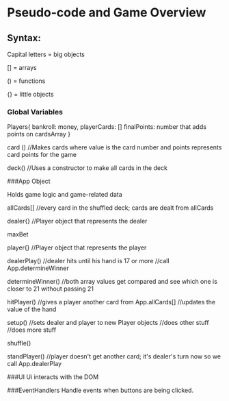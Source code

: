 # Pseudo-code and Game Overview

## Syntax:
Capital letters = big objects

[] = arrays

() = functions

{} = little objects

### Global Variables

Players{
  bankroll: money,
  playerCards: []
  finalPoints: number that adds points on cardsArray
}

card ()
//Makes cards where value is the card number and points represents card points for the game

deck()
//Uses a constructor to make all cards in the deck

###App Object

Holds game logic and game-related data

allCards[]
//every card in the shuffled deck; cards are dealt from allCards

dealer{}
//Player object that represents the dealer

maxBet


player{}
//Player object that represents the player

dealerPlay()
//dealer hits until his hand is 17 or more
//call App.determineWinner

determineWinner()
//both array values get compared and see which one is closer to 21 without passing 21

hitPlayer()
//gives a player another card from App.allCards[]
//updates the value of the hand

setup()
//sets dealer and player to new Player objects
//does other stuff
//does more stuff

shuffle()

standPlayer()
//player doesn't get another card; it's dealer's turn now so we call App.dealerPlay

###UI
Ui interacts with the DOM

###EventHandlers
Handle events when buttons are being clicked.

